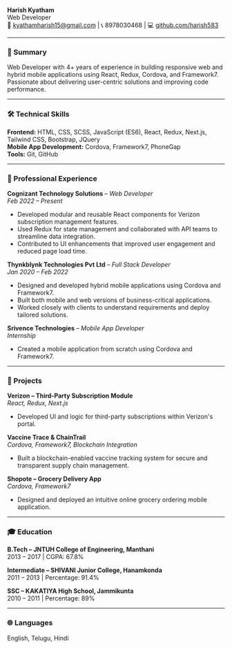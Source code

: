 **Harish Kyatham**  
Web Developer  
📧 kyathamharish15@gmail.com | 📞 8978030468 | 💻 [github.com/harish583](https://github.com/harish583)

---

### 🌟 Summary
Web Developer with 4+ years of experience in building responsive web and hybrid mobile applications using React, Redux, Cordova, and Framework7. Passionate about delivering user-centric solutions and improving code performance.

---

### 🛠️ Technical Skills
**Frontend:** HTML, CSS, SCSS, JavaScript (ES6), React, Redux, Next.js, Tailwind CSS, Bootstrap, JQuery  
**Mobile App Development:** Cordova, Framework7, PhoneGap  
**Tools:** Git, GitHub

---

### 💼 Professional Experience

**Cognizant Technology Solutions** – *Web Developer*  
*Feb 2022 – Present*  
- Developed modular and reusable React components for Verizon subscription management features.  
- Used Redux for state management and collaborated with API teams to streamline data integration.  
- Contributed to UI enhancements that improved user engagement and reduced page load time.

**Thynkblynk Technologies Pvt Ltd** – *Full Stack Developer*  
*Jan 2020 – Feb 2022*  
- Designed and developed hybrid mobile applications using Cordova and Framework7.  
- Built both mobile and web versions of business-critical applications.  
- Worked closely with clients to understand requirements and deploy tailored solutions.

**Srivence Technologies** – *Mobile App Developer*  
*Internship*  
- Created a mobile application from scratch using Cordova and Framework7.

---

### 📁 Projects

**Verizon – Third-Party Subscription Module**  
*React, Redux, Next.js*  
- Developed UI and logic for third-party subscriptions within Verizon's portal.  

**Vaccine Trace & ChainTrail**  
*Cordova, Framework7, Blockchain Integration*  
- Built a blockchain-enabled vaccine tracking system for secure and transparent supply chain management.

**Shopote – Grocery Delivery App**  
*Cordova, Framework7*  
- Designed and deployed an intuitive online grocery ordering mobile application.

---

### 🎓 Education

**B.Tech – JNTUH College of Engineering, Manthani**  
2013 – 2017 | CGPA: 67.8%

**Intermediate – SHIVANI Junior College, Hanamkonda**  
2011 – 2013 | Percentage: 91.4%

**SSC – KAKATIYA High School, Jammikunta**  
2010 – 2011 | Percentage: 89%

---

### 🌐 Languages
English, Telugu, Hindi

